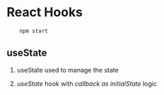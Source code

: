 # React Hooks

```sh
    npm start
```

## useState

1. useState used to manage the state

2. _useState_ hook with _callback as initialState_ logic
